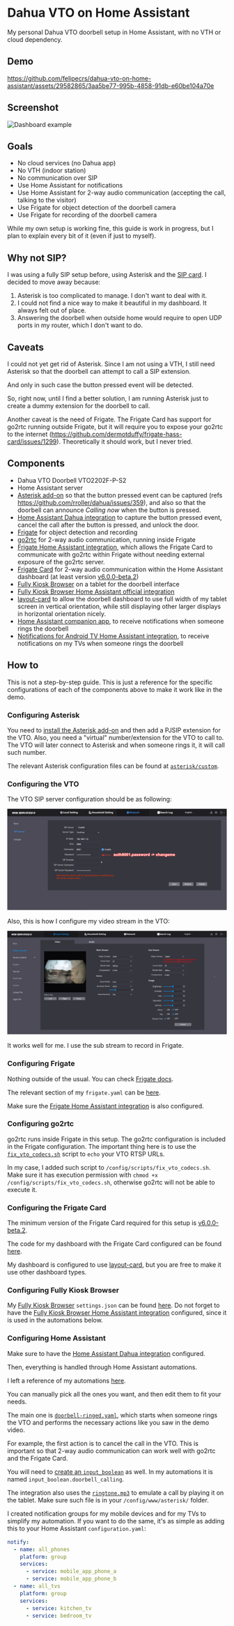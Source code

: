 # Dahua VTO on Home Assistant

My personal Dahua VTO doorbell setup in Home Assistant, with no VTH or cloud dependency.

## Demo

https://github.com/felipecrs/dahua-vto-on-home-assistant/assets/29582865/3aa5be77-995b-4858-91db-e60be104a70e

## Screenshot

![Dashboard example](https://github.com/user-attachments/assets/6927af3e-809e-445a-903c-583707ea0b1a)

## Goals

- No cloud services (no Dahua app)
- No VTH (indoor station)
- No communication over SIP
- Use Home Assistant for notifications
- Use Home Assistant for 2-way audio communication (accepting the call, talking to the visitor)
- Use Frigate for object detection of the doorbell camera
- Use Frigate for recording of the doorbell camera

While my own setup is working fine, this guide is work in progress, but I plan to explain every bit of it (even if just to myself).

## Why not SIP?

I was using a fully SIP setup before, using Asterisk and the [SIP card](https://github.com/TECH7Fox/sip-hass-card). I decided to move away because:

1. Asterisk is too complicated to manage. I don't want to deal with it.
2. I could not find a nice way to make it beautiful in my dashboard. It always felt out of place.
3. Answering the doorbell when outside home would require to open UDP ports in my router, which I don't want to do.

## Caveats

I could not yet get rid of Asterisk. Since I am not using a VTH, I still need Asterisk so that the doorbell can attempt to call a SIP extension.

And only in such case the button pressed event will be detected.

So, right now, until I find a better solution, I am running Asterisk just to create a dummy extension for the doorbell to call.

Another caveat is the need of Frigate. The Frigate Card has support for go2rtc running outside Frigate, but it will require you to expose your go2rtc to the internet (https://github.com/dermotduffy/frigate-hass-card/issues/1299). Theoretically it should work, but I never tried.

## Components

- Dahua VTO Doorbell VTO2202F-P-S2
- Home Assistant server
- [Asterisk add-on](https://github.com/TECH7Fox/asterisk-hass-addons) so that the button pressed event can be captured (refs https://github.com/rroller/dahua/issues/359), and also so that the doorbell can announce _Calling now_ when the button is pressed.
- [Home Assistant Dahua integration](https://github.com/rroller/dahua) to capture the button pressed event, cancel the call after the button is pressed, and unlock the door.
- [Frigate](https://github.com/blakeblackshear/frigate) for object detection and recording
- [go2rtc](https://github.com/AlexxIT/go2rtc) for 2-way audio communication, running inside Frigate
- [Frigate Home Assistant integration](https://github.com/blakeblackshear/frigate-hass-integration), which allows the Frigate Card to communicate with go2rtc within Frigate without needing external exposure of the go2rtc server.
- [Frigate Card](https://github.com/dermotduffy/frigate-hass-card/) for 2-way audio communication within the Home Assistant dashboard (at least version [v6.0.0-beta.2](https://github.com/dermotduffy/frigate-hass-card/releases/tag/v6.0.0-beta.2))
- [Fully Kiosk Browser](https://www.fully-kiosk.com/) on a tablet for the doorbell interface
- [Fully Kiosk Browser Home Assistant official integration](https://www.home-assistant.io/integrations/fully_kiosk/)
- [layout-card](https://github.com/thomasloven/lovelace-layout-card/) to allow the doorbell dashboard to use full width of my tablet screen in vertical orientation, while still displaying other larger displays in horizontal orientation nicely.
- [Home Assistant companion app](https://companion.home-assistant.io/), to receive notifications when someone rings the doorbell
- [Notifications for Android TV Home Assistant integration](https://www.home-assistant.io/integrations/nfandroidtv/), to receive notifications on my TVs when someone rings the doorbell

## How to

This is not a step-by-step guide. This is just a reference for the specific configurations of each of the components above to make it work like in the demo.

### Configuring Asterisk

You need to [install the Asterisk add-on](https://github.com/TECH7Fox/asterisk-hass-addons/blob/main/asterisk/DOCS.md) and then add a PJSIP extension for the VTO. Also, you need a "virtual" number/extension for the VTO to call to. The VTO will later connect to Asterisk and when someone rings it, it will call such number.

The relevant Asterisk configuration files can be found at [`asterisk/custom`](./asterisk/custom/).

### Configuring the VTO

The VTO SIP server configuration should be as following:

![VTO SIP server configuration](./vto/sip-server-configuration.png)

Also, this is how I configure my video stream in the VTO:

![VTO video configuration](./vto/video-configuration.png)

It works well for me. I use the sub stream to record in Frigate.

### Configuring Frigate

Nothing outside of the usual. You can check [Frigate docs](https://docs.frigate.video/).

The relevant section of my `frigate.yaml` can be [here](./frigate/frigate.yaml).

Make sure the [Frigate Home Assistant integration](https://docs.frigate.video/integrations/home-assistant) is also configured.

### Configuring go2rtc

go2rtc runs inside Frigate in this setup. The go2rtc configuration is included in the Frigate configuration. The important thing here is to use the [`fix_vto_codecs.sh`](./go2rtc/fix_vto_codecs.sh) script to `echo` your VTO RTSP URLs.

In my case, I added such script to `/config/scripts/fix_vto_codecs.sh`. Make sure it has execution permission with `chmod +x /config/scripts/fix_vto_codecs.sh`, otherwise go2rtc will not be able to execute it.

### Configuring the Frigate Card

The minimum version of the Frigate Card required for this setup is [v6.0.0-beta.2](https://github.com/dermotduffy/frigate-hass-card/releases/tag/v6.0.0-beta.2).

The code for my dashboard with the Frigate Card configured can be found [here](./home-assistant/dashboard/doorbell.yaml).

My dashboard is configured to use [layout-card](https://github.com/thomasloven/lovelace-layout-card/), but you are free to make it use other dashboard types.

### Configuring Fully Kiosk Browser

My [Fully Kiosk Browser](https://www.fully-kiosk.com/en/) `settings.json` can be found [here](./fully-kiosk-browser/fully-settings.json). Do not forget to have the [Fully Kiosk Browser Home Assistant integration](https://www.home-assistant.io/integrations/fully_kiosk) configured, since it is used in the automations below.

### Configuring Home Assistant

Make sure to have the [Home Assistant Dahua integration](https://github.com/rroller/dahua) configured.

Then, everything is handled through Home Assistant automations.

I left a reference of my automations [here](./home-assistant/automations/).

You can manually pick all the ones you want, and then edit them to fit your needs.

The main one is [`doorbell-ringed.yaml`](./home-assistant/automations/doorbell-ringed.yaml), which starts when someone rings the VTO and performs the necessary actions like you saw in the demo video.

For example, the first action is to cancel the call in the VTO. This is important so that 2-way audio communication can work well with go2rtc and the Frigate Card.

You will need to [create an `input_boolean`](https://www.home-assistant.io/integrations/input_boolean/) as well. In my automations it is named `input_boolean.doorbell_calling`.

The integration also uses the [`ringtone.mp3`](./www/asterisk/ringtone.mp3) to emulate a call by playing it on the tablet. Make sure such file is in your `/config/www/asterisk/` folder.

I created notification groups for my mobile devices and for my TVs to simplify my automation. If you want to do the same, it's as simple as adding this to your Home Assistant `configuration.yaml`:

```yaml
notify:
  - name: all_phones
    platform: group
    services:
      - service: mobile_app_phone_a
      - service: mobile_app_phone_b
  - name: all_tvs
    platform: group
    services:
      - service: kitchen_tv
      - service: bedroom_tv
```
